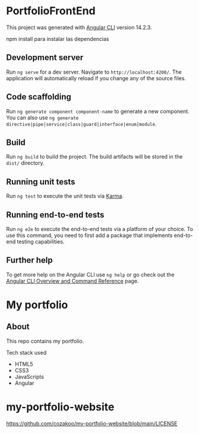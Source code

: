 # PortfolioFrontEnd

This project was generated with [Angular CLI](https://github.com/angular/angular-cli) version 14.2.3.

npm install para instalar las dependencias

## Development server

Run `ng serve` for a dev server. Navigate to `http://localhost:4200/`. The application will automatically reload if you change any of the source files.

## Code scaffolding

Run `ng generate component component-name` to generate a new component. You can also use `ng generate directive|pipe|service|class|guard|interface|enum|module`.

## Build

Run `ng build` to build the project. The build artifacts will be stored in the `dist/` directory.

## Running unit tests

Run `ng test` to execute the unit tests via [Karma](https://karma-runner.github.io).

## Running end-to-end tests

Run `ng e2e` to execute the end-to-end tests via a platform of your choice. To use this command, you need to first add a package that implements end-to-end testing capabilities.

## Further help

To get more help on the Angular CLI use `ng help` or go check out the [Angular CLI Overview and Command Reference](https://angular.io/cli) page.

# My portfolio

## About

This repo contains my portfolio.

Tech stack used
- HTML5
- CSS3
- JavaScripts
- Angular



# my-portfolio-website

https://github.com/cozakoo/my-portfolio-website/blob/main/LICENSE
